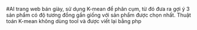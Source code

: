 #AI
trang web bán giày, sử dụng K-mean để phân cụm, từ đó đưa ra gợi ý 3 sản phẩm có độ tương đồng gần giống với sản phẩm được chọn nhất. Thuật toán K-mean không dùng tool và được viết lại bằng php
